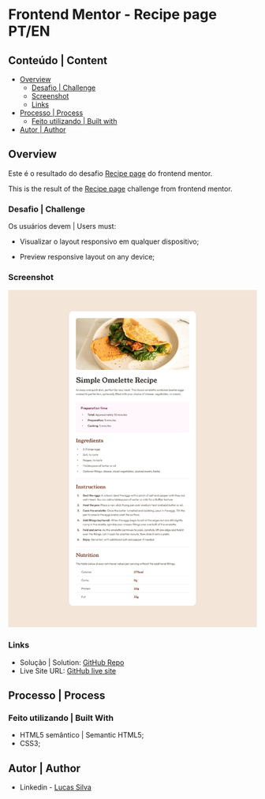 # Frontend Mentor - Recipe page PT/EN

## Conteúdo | Content

- [Overview](#overview)
  - [Desafio | Challenge](#desafio--challenge)
  - [Screenshot](#screenshot)
  - [Links](#links)
- [Processo | Process](#processo--process)
  - [Feito utilizando | Built with](#feito-utilizando--built-with)
- [Autor | Author](#autor--author)

## Overview

Este é o resultado do desafio [Recipe page](https://www.frontendmentor.io/challenges/recipe-page-KiTsR8QQKm) do frontend mentor.

This is the result of the [Recipe page](https://www.frontendmentor.io/challenges/recipe-page-KiTsR8QQKm) challenge from frontend mentor.

### Desafio | Challenge

Os usuários devem | Users must:

- Visualizar o layout responsivo em qualquer dispositivo;

- Preview responsive layout on any device;

### Screenshot

![](./design/desktop-design.jpg)

### Links

- Solução | Solution: [GitHub Repo](https://github.com/lucasfs022/Omelette-Recipe-Page)
- Live Site URL: [GitHub live site](https://lucasfs022.github.io/Omelette-Recipe-Page/)

## Processo | Process

### Feito utilizando | Built With

- HTML5 semântico | Semantic HTML5;
- CSS3;

## Autor | Author

- Linkedin - [Lucas Silva](https://www.linkedin.com/in/lucas-silva-658980161)